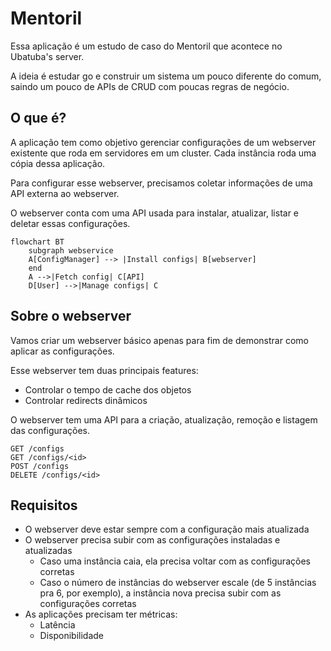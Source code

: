 # Mentoril

Essa aplicação é um estudo de caso do Mentoril que acontece no Ubatuba's server.

A ideia é estudar go e construir um sistema um pouco diferente do comum, saindo um pouco de APIs de CRUD com poucas regras de negócio.

## O que é?

A aplicação tem como objetivo gerenciar configurações de um webserver existente que roda em servidores em um cluster. Cada instância roda uma cópia dessa aplicação.

Para configurar esse webserver, precisamos coletar informações de uma API externa ao webserver.

O webserver conta com uma API usada para instalar, atualizar, listar e deletar essas configurações.


```mermaid
flowchart BT
    subgraph webservice
    A[ConfigManager] --> |Install configs| B[webserver]
    end
    A -->|Fetch config| C[API]
    D[User] -->|Manage configs| C
```

## Sobre o webserver

Vamos criar um webserver básico apenas para fim de demonstrar como aplicar as configurações.

Esse webserver tem duas principais features:
* Controlar o tempo de cache dos objetos
* Controlar redirects dinâmicos

O webserver tem uma API para a criação, atualização, remoção e listagem das configurações.

```
GET /configs
GET /configs/<id>
POST /configs
DELETE /configs/<id>
```

## Requisitos

* O webserver deve estar sempre com a configuração mais atualizada
* O webserver precisa subir com as configurações instaladas e atualizadas
    * Caso uma instância caia, ela precisa voltar com as configurações corretas
    * Caso o número de instâncias do webserver escale (de 5 instâncias pra 6, por exemplo), a instância nova precisa subir com as configurações corretas
* As aplicações precisam ter métricas:
    * Latência
    * Disponibilidade
